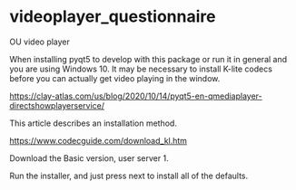 # videoplayer_questionnaire
OU video player

When installing pyqt5 to develop with this package or run it in general and you are using Windows 10. It may be necessary to install K-lite codecs before you can actually get video playing in the window.

https://clay-atlas.com/us/blog/2020/10/14/pyqt5-en-qmediaplayer-directshowplayerservice/

This article describes an installation method. 

https://www.codecguide.com/download_kl.htm

Download the Basic version, user server 1. 

Run the installer, and just press next to install all of the defaults.



